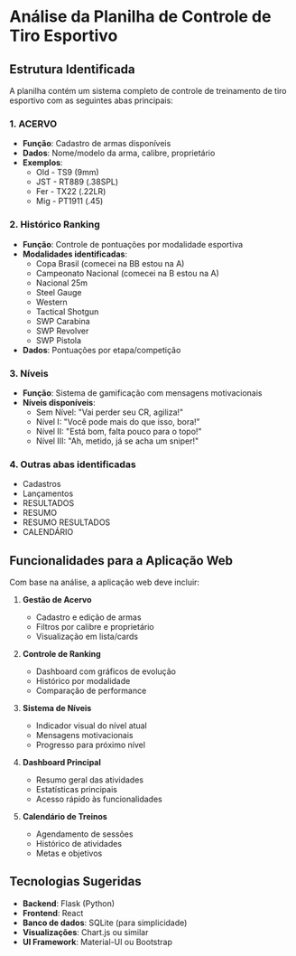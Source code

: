 # Análise da Planilha de Controle de Tiro Esportivo

## Estrutura Identificada

A planilha contém um sistema completo de controle de treinamento de tiro esportivo com as seguintes abas principais:

### 1. ACERVO
- **Função**: Cadastro de armas disponíveis
- **Dados**: Nome/modelo da arma, calibre, proprietário
- **Exemplos**: 
  - Old - TS9 (9mm)
  - JST - RT889 (.38SPL)
  - Fer - TX22 (.22LR)
  - Mig - PT1911 (.45)

### 2. Histórico Ranking
- **Função**: Controle de pontuações por modalidade esportiva
- **Modalidades identificadas**:
  - Copa Brasil (comecei na BB estou na A)
  - Campeonato Nacional (comecei na B estou na A)
  - Nacional 25m
  - Steel Gauge
  - Western
  - Tactical Shotgun
  - SWP Carabina
  - SWP Revolver
  - SWP Pistola
- **Dados**: Pontuações por etapa/competição

### 3. Níveis
- **Função**: Sistema de gamificação com mensagens motivacionais
- **Níveis disponíveis**:
  - Sem Nível: "Vai perder seu CR, agiliza!"
  - Nível I: "Você pode mais do que isso, bora!"
  - Nível II: "Está bom, falta pouco para o topo!"
  - Nível III: "Ah, metido, já se acha um sniper!"

### 4. Outras abas identificadas
- Cadastros
- Lançamentos
- RESULTADOS
- RESUMO
- RESUMO RESULTADOS
- CALENDÁRIO

## Funcionalidades para a Aplicação Web

Com base na análise, a aplicação web deve incluir:

1. **Gestão de Acervo**
   - Cadastro e edição de armas
   - Filtros por calibre e proprietário
   - Visualização em lista/cards

2. **Controle de Ranking**
   - Dashboard com gráficos de evolução
   - Histórico por modalidade
   - Comparação de performance

3. **Sistema de Níveis**
   - Indicador visual do nível atual
   - Mensagens motivacionais
   - Progresso para próximo nível

4. **Dashboard Principal**
   - Resumo geral das atividades
   - Estatísticas principais
   - Acesso rápido às funcionalidades

5. **Calendário de Treinos**
   - Agendamento de sessões
   - Histórico de atividades
   - Metas e objetivos

## Tecnologias Sugeridas

- **Backend**: Flask (Python)
- **Frontend**: React
- **Banco de dados**: SQLite (para simplicidade)
- **Visualizações**: Chart.js ou similar
- **UI Framework**: Material-UI ou Bootstrap

